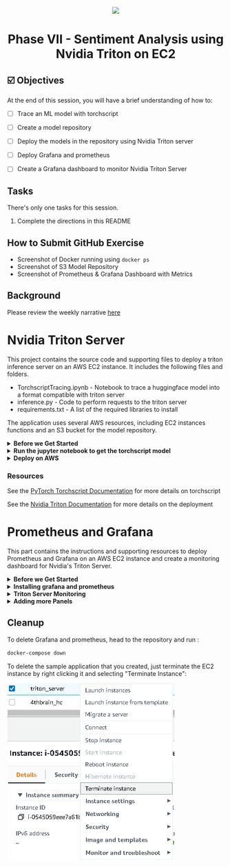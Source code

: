 <p align = "center" draggable=”false” ><img src="https://user-images.githubusercontent.com/37101144/161836199-fdb0219d-0361-4988-bf26-48b0fad160a3.png"
     width="200px"
     height="auto"/>
</p>



# <h1 align="center" id="heading">Phase VII - Sentiment Analysis using Nvidia Triton on EC2</h1>



## ☑️ Objectives
At the end of this session, you will have a brief understanding of how to:
- [ ] Trace an ML model with torchscript
- [ ] Create a model repository
- [ ] Deploy the models in the repository using Nvidia Triton server
- [ ] Deploy Grafana and prometheus
- [ ] Create a Grafana dashboard to monitor Nvidia Triton Server



## Tasks
There's only one tasks for this session.
1. Complete the directions in this README


## How to Submit GitHub Exercise

- Screenshot of Docker running using `docker ps`
- Screenshot of S3 Model Repository
- Screenshot of Prometheus & Grafana Dashboard with Metrics


## Background
Please review the weekly narrative [here](https://www.notion.so/Week-4-Analyzing-Market-Sentiment-Phase-VII-Building-a-Scalable-Solution-1a3271fcafa7494fb493e4fb11f6d2f4)


# Nvidia Triton Server

This project contains the source code and supporting files to deploy a triton inference server on an AWS EC2 instance. It includes the following files and folders.

- TorchscriptTracing.ipynb - Notebook to trace a huggingface model into a format compatible with triton server
- inference.py - Code to perform requests to the triton server
- requirements.txt - A list of the required libraries to install

The application uses several AWS resources, including EC2 instances functions and an S3 bucket for the model repository. 

<details>
     <summary><b>Before we Get Started</b></summary>    
     
     
## I. Dependencies

To complete the assignment you need to feel confortable using ssh to remotely access an AWS EC2 instance. Docker must be installed on the instance.

### I.1 AWS account creation

Follow the next tutorial to create and verify an AWS account

<https://aws.amazon.com/premiumsupport/knowledge-center/create-and-activate-aws-account/>

### I.2 Docker installation

Use the convenience script to install docker on linux. For more

**Note: The teslabot represents the machine we're running on and the $ stands for the console indicator right before any shell commands you type appear. All the dollar sign is signifying is that what comes after is meant to be run on the command line (it is not actually a part of the command).**
     
```bash
 teslabot$ curl -fsSL <https://get.docker.com> -o get-docker.sh
 teslabot$ DRY_RUN=1 sh ./get-docker.sh
```

Verify that your user can run docker commandas ccan run Docker commands without using sudo.by
running by running the following command:

```bash
 teslabot$ docker ps

 CONTAINER ID        IMAGE               COMMAND             CREATED             STATUS              PORTS               NAMES

```

### I.3 Install the requirements locally to trace the model and run the inference

Install the required libraries using pip

```bash
teslabot$ pip install -r requirements.txt
```
 
</details>


<details>
     <summary><b>Run the jupyter notebook to get the torchscript model</b></summary>


## II. Use the TorchscriptTracing notebook to create a compatible model

To create a model compatible with Nvidia Triton server, you must run inference once with the jit compiler

![AWS region](/images/jupyter.png)

You should see a model.pt created and you need to create a config.pbtxt that contains the input and output tensor shapes:

```bash
name: "distilbert"
platform: "pytorch_libtorch"
input [
 {
    name: "input__0"
    data_type: TYPE_INT32
    dims: [1, 256]
 }
]
output {
    name: "output__0"
    data_type: TYPE_FP32
    dims: [1, 2]
  }

```

In this case, the input tensors are tokenised sentences 256 words long and the outputs are the logits for the negative/positive classes.

</details>

     
     
     


<details>
     <summary><b>Deploy on AWS</b></summary>

## III. Deploy on AWS

### III.1 Create an S3 model repository and launch an EC2 Instance

1. Make sure that you have an active AWS account

2. Select us-west-1 as the aws region for the remaining steps of the assignment.
  ![AWS region](/images/region_aws.png)

3. Go to [S3 storage](https://s3.console.aws.amazon.com/s3/home?region=us-west-1)
create a new bucket clicking "Create Bucket"

4. Upload the traced model with the following folder structure:
```bash
    models
    └───distilbert
        └───config.pbtxt
        └───1
            └───model.pt
```
![AWS region](/images/upload.png)

5. Go to [EC2 instances](https://us-west-1.console.aws.amazon.com/ec2/v2/home?region=us-west-1#Home:)
launch a new instance clicking "Launch Instance"
![Add User IAM](images/launch.png)

6. SSH into the EC2 instance
```bash
teslabot$ ssh -i triton-key.pem ec2-user@ec2.public.ipv4.address
```

### III.2 Deploying with Nvidia Triton server

Create a env file with aws credentials in the ec2 server:

    AWS_ACCESS_KEY_ID=SOME_ACCESS_KEY
    AWS_SECRET_ACCESS_KEY=SOME_SECRET_ACCESS_KEY
    AWS_DEFAULT_REGION=us-east-1

To run the inference server on GPU: 

```bash
teslabot$ docker run --gpus=1 -p8000:8000 -p8001:8001 -p8002:8002 --env-file .envs3 -p8000:8000 -p8001:8001 -p8002:8002 --rm --net=host nvcr.io/nvidia/tritonserver:22.06-py3 tritonserver --model-repository=s3://triton-repository/models/
```

To run the inference server on CPU: 

```bash
teslabot$ docker run -p8000:8000 -p8001:8001 -p8002:8002 --env-file .envs3 -p8000:8000 -p8001:8001 -p8002:8002 --rm --net=host nvcr.io/nvidia/tritonserver:22.06-py3 tritonserver --model-repository=s3://triton-repository/models/
```


### III.3 Testing the API endpoint

Modify the inference.py file to the EC2 instance IP:

![Add User IAM](images/url.png)

Run the inference client 

```bash
teslabot$ python3 inference.py
```

</details>



### Resources

See the [PyTorch Torchscript Documentation](https://pytorch.org/docs/stable/jit.html) for more details on torchscript

See the [Nvidia Triton Documentation](https://docs.nvidia.com/deeplearning/triton-inference-server/user-guide/index.html) for more details on the deployment
# Prometheus and Grafana

This part contains the instructions  and supporting resources to deploy Prometheus and Grafana on an AWS EC2 instance and create a monitoring dashboard for Nvidia's Triton Server.

<details>
     <summary><b>Before we Get Started</b></summary>    
     
## 1 Prerequisites

a. EC2 instance

b. ports 9090 and 3000 exposed to the internet

c. Docker

d. docker-compose

e. multiple inference requests executed on triton server

### Docker-compose

Depending on your envirmenemt, docker-compose might be not installed. To install . Please check the installation method for your

- on Amazon EC2 Linux

```bash
sudo curl -L https://github.com/docker/compose/releases/latest/download/docker-compose-$(uname -s)-$(uname -m) -o /usr/local/bin/docker-compose

sudo chmod +x /usr/local/bin/docker-compose

docker-compose version
```

- On any other OS or linux distribution:
[Installation guide
](https://docs.docker.com/compose/install/)

     </details>

     
<details>
     <summary><b>Installing grafana and prometheus</b></summary>    
     
## 2. Installing grafana and prometheus

- Clone this repository on your workspace

<https://github.com/Einsteinish/Docker-Compose-Prometheus-and-Grafana>

- Create a .env file inside the repository to set the following variables:

```bash
ADMIN_USER=admin  
ADMIN_PASSWORD=admin
```

Execute the following commands to run the stack

```bash
cd Docker-Compose-Prometheus-and-Grafana
docker-compose up -d

```

- Navigate to http://\<host-ip\>:3000 and login with user admin password admin. You can change the credentials in the compose file or by supplying the ADMIN_USER and ADMIN_PASSWORD environment variables via .env file on compose up.

Grafana is preconfigured with dashboards and Prometheus as the default data source:

Name: Prometheus
Type: Prometheus
Url: <http://prometheus:9090>
Access: proxy

This grafana configuration comes with a docker Docker Host Dashboard

![link text](https://raw.githubusercontent.com/Einsteinish/Docker-Compose-Prometheus-and-Grafana/master/screens/Grafana_Docker_Host.png)\

It shows key metrics for monitoring the resource usage of your server:

- Server uptime, CPU idle percent, number of CPU cores, available memory, swap and storage
- System load average graph, running and blocked by IO processes graph, interrupts graph
- CPU usage graph by mode (guest, idle, iowait, irq, nice, softirq, steal, system, user)
- Memory usage graph by distribution (used, free, buffers, cached)
- IO usage graph (read Bps, read Bps and IO time)
- Network usage graph by device (inbound Bps, Outbound Bps)
- Swap usage and activity graphs

To access the Docker Host Dashboard, click on "f" on your keyboard while being on Grafana, then search for and click on "Docker Host".

For more information on how to navigate Grafana, check this <https://grafana.com/docs/grafana/next/dashboards/use-dashboards/>

</details>
     
     
<details>
     <summary><b>Triton Server Monitoring</b></summary>    
     
## 3. triton server monitoring

### 3.1 exposing metrics

Triton provides Prometheus metrics indicating GPU and request statistics. By default, these metrics are available at http://\<host\>:8002/metrics. The metrics are only available by accessing the endpoint, and are not pushed or published to any remote server. The metric format is plain text so you can view them directly, for example:

```curl <host>:8002/metrics```

### 3.2 Collecting metrics

* Modify the prometheus configuration located in prometheus/prometheus.yml
 to collect triton server metrics .
 A scrape_config section specifies a set of targets and parameters describing how to scrape them. In the general case, one scrape configuration specifies a single job. In advanced configurations, this may change.
Targets may be statically configured via the static_configs parameter or dynamically discovered using one of the supported service-discovery mechanisms.

* Create a new scraping job and use static config with the metrics hosts.

* Reload your docker compose stack to take advantage of the recent changes.
*  Head to prometheus UI and check whether you are pulling data.
* Play around with Triton servers metrics
<https://github.com/triton-inference-server/server/blob/main/docs/metrics.md>



### 3.3 Building a dashboard

Head to Grafana's explore page (you can find it on the left sidebar).
Inside the metrics browser, write this query :

```python
sum by (model,version) (rate(nv_inference_request_success[30s]))
```

This will shows the number of successful requests by every passing second.

Change the time window to match the time when you were doing model inferring with triton server, then click on run query. You should be able to see

![metrics](images/query_1.png)

On the top right, click on "Add to dashboard", and then on "Open dashboard". This will create a new dashboard containing a panel that uses the query we definded earlier.


![open_dashboard](images/open_dashboard.png)

Click on Ctrl + S  to save the dashboard.

Congrats ! you just created your first Grafana panel and dashboard

</details>
     
<details>
     <summary><b>Adding more Panels</b></summary>    
     
## 4. Adding more panels

### 4.1 Prometheus quering

In order to build new panels, we need a good understaning of querying with prometheus (PromQL)

<https://prometheus.io/docs/prometheus/latest/querying/basics/>

Let's check some examples

<https://prometheus.io/docs/prometheus/latest/querying/examples/>

### 4.2 More panels = more fun

The goal of this part of the assignement is to create new 4 panels:

**a. Cumulative Inference Requests:**
The cumulative number of inference requests succcess and failures by time.

![Cumulative](images/Cumulative.png)

**b. Batch size :**
the ratio of the number of inference requests on the execution numbers by time.

![Batch](images/batch.png)

**c. Queue time by requst:**
the ratio of queue time/request.

![queue](images/queue.png)

**d. Request failure by Second:**
Number of failed requests by second

![requests_fail](images/requests_fail.png)

</details>


## Cleanup

To delete Grafana and prometheus, head to the repository and run :

```bash
docker-compose down
```

To delete the sample application that you created, just terminate the EC2 instance by right clicking it and selecting "Terminate Instance":

![Add User IAM](images/terminate.png)
